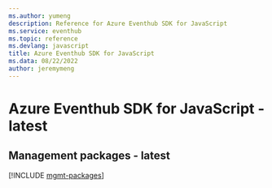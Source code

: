 ```yaml
---
ms.author: yumeng
description: Reference for Azure Eventhub SDK for JavaScript
ms.service: eventhub
ms.topic: reference
ms.devlang: javascript
title: Azure Eventhub SDK for JavaScript
ms.data: 08/22/2022
author: jeremymeng
---
```

# Azure Eventhub SDK for JavaScript - latest

## Management packages - latest
[!INCLUDE [mgmt-packages](eventhub-mgmt-index.md)]